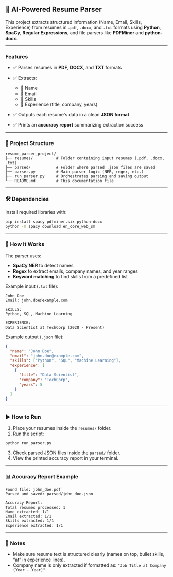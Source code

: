 ## 📄 AI-Powered Resume Parser

This project extracts structured information (Name, Email, Skills, Experience) from resumes in `.pdf`, `.docx`, and `.txt` formats using **Python**, **SpaCy**, **Regular Expressions**, and file parsers like **PDFMiner** and **python-docx**.

---

###  Features

* ✅ Parses resumes in **PDF**, **DOCX**, and **TXT** formats
* ✅ Extracts:

  * 👤 Name
  * 📧 Email
  * 💼 Skills
  * 🏢 Experience (title, company, years)
* ✅ Outputs each resume's data in a clean **JSON format**
* ✅ Prints an **accuracy report** summarizing extraction success

---

### 📁 Project Structure

```
resume_parser_project/
├── resumes/          # Folder containing input resumes (.pdf, .docx, .txt)
├── parsed/           # Folder where parsed .json files are saved
├── parser.py         # Main parser logic (NER, regex, etc.)
├── run_parser.py     # Orchestrates parsing and saving output
└── README.md         # This documentation file
```

---

### 🛠 Dependencies

Install required libraries with:

```bash
pip install spacy pdfminer.six python-docx
python -m spacy download en_core_web_sm
```

---

### 🧠 How It Works

The parser uses:

* **SpaCy NER** to detect names
* **Regex** to extract emails, company names, and year ranges
* **Keyword matching** to find skills from a predefined list

Example input (`.txt` file):

```
John Doe
Email: john.doe@example.com

SKILLS:
Python, SQL, Machine Learning

EXPERIENCE:
Data Scientist at TechCorp (2020 - Present)
```

Example output (`.json` file):

```json
{
  "name": "John Doe",
  "email": "john.doe@example.com",
  "skills": ["Python", "SQL", "Machine Learning"],
  "experience": [
    {
      "title": "Data Scientist",
      "company": "TechCorp",
      "years": 5
    }
  ]
}
```

---

### ▶️ How to Run

1. Place your resumes inside the `resumes/` folder.
2. Run the script:

```bash
python run_parser.py
```

3. Check parsed JSON files inside the `parsed/` folder.
4. View the printed accuracy report in your terminal.

---

### 📊 Accuracy Report Example

```text
Found file: john_doe.pdf
Parsed and saved: parsed/john_doe.json

Accuracy Report:
Total resumes processed: 1
Name extracted: 1/1
Email extracted: 1/1
Skills extracted: 1/1
Experience extracted: 1/1
```

---

### 🧩 Notes

* Make sure resume text is structured clearly (names on top, bullet skills, “at” in experience lines).
* Company name is only extracted if formatted as:
  `"Job Title at Company (Year - Year)"`

